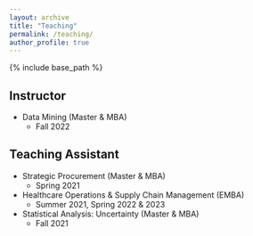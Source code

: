 ```yaml
---
layout: archive
title: "Teaching"
permalink: /teaching/
author_profile: true
---
```


{% include base_path %}
## Instructor
- Data Mining (Master & MBA)
    - Fall 2022

## Teaching Assistant
- Strategic Procurement (Master & MBA)
    - Spring 2021
- Healthcare Operations & Supply Chain Management (EMBA)
    - Summer 2021, Spring 2022 & 2023
- Statistical Analysis: Uncertainty (Master & MBA)
    -  Fall 2021
